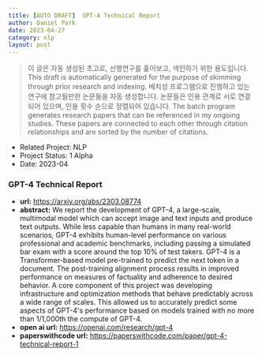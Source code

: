 ```yaml
---
title: [AUTO DRAFT]  GPT-4 Technical Report
author: Daniel Park
date: 2023-04-27
category: nlp
layout: post
---
```


> 이 글은 자동 생성된 초고로, 선행연구를 훑어보고, 색인하기 위한 용도입니다. This draft is automatically generated for the purpose of skimming through prior research and indexing.
> 배치성 프로그램으로 진행하고 있는 연구에 참고될만한 논문들을 자동 생성합니다. 논문들은 인용 관계로 서로 연결되어 있으며, 인용 횟수 순으로 정렬되어 있습니다. The batch program generates research papers that can be referenced in my ongoing studies. These papers are connected to each other through citation relationships and are sorted by the number of citations.


- Related Project: NLP 
- Project Status: 1 Alpha
- Date: 2023-04

### GPT-4 Technical Report
 - **url:** <https://arxiv.org/abs/2303.08774>
 - **abstract:** We report the development of GPT-4, a large-scale, multimodal model which can accept image and text inputs and produce text outputs. While less capable than humans in many real-world scenarios, GPT-4 exhibits human-level performance on various professional and academic benchmarks, including passing a simulated bar exam with a score around the top 10% of test takers. GPT-4 is a Transformer-based model pre-trained to predict the next token in a document. The post-training alignment process results in improved performance on measures of factuality and adherence to desired behavior. A core component of this project was developing infrastructure and optimization methods that behave predictably across a wide range of scales. This allowed us to accurately predict some aspects of GPT-4's performance based on models trained with no more than 1/1,000th the compute of GPT-4.
 - **open ai url:** <https://openai.com/research/gpt-4>
 - **paperswithcode url:** <https://paperswithcode.com/paper/gpt-4-technical-report-1>
